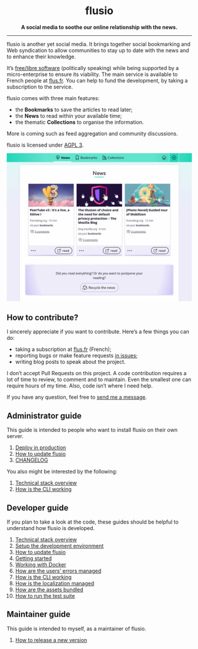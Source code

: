 <h1 align="center">flusio</h1>

<p align="center">
    <strong>A social media to soothe our online relationship with the news.</strong>
</p>

---

flusio is another yet social media. It brings together social bookmarking and
Web syndication to allow communities to stay up to date with the news and to
enhance their knowledge.

It’s [free/libre software](https://en.wikipedia.org/wiki/Free_software)
(politically speaking) while being supported by a micro-enterprise to ensure
its viability. The main service is available to French people at [flus.fr](https://flus.fr).
You can help to fund the development, by taking a subscription to the service.

flusio comes with three main features:

- the **Bookmarks** to save the articles to read later;
- the **News** to read within your available time;
- the thematic **Collections** to organise the information.

More is coming such as feed aggregation and community discussions.

flusio is licensed under [AGPL 3](/LICENSE.txt).

![Screenshot of the news page with 3 links](/public/static/screenshot.jpg)

## How to contribute?

I sincerely appreciate if you want to contribute. Here’s a few things you can
do:

- taking a subscription at [flus.fr](https://flus.fr) (French);
- reporting bugs or make feature requests [in issues](https://github.com/flusio/flusio/issues);
- writing blog posts to speak about the project.

I don’t accept Pull Requests on this project. A code contribution requires a
lot of time to review, to comment and to maintain. Even the smallest one can
require hours of my time. Also, code isn’t where I need help.

If you have any question, feel free to [send me a message](https://flus.fr/contact).

## Administrator guide

This guide is intended to people who want to install flusio on their own server.

1. [Deploy in production](/docs/production.md)
1. [How to update flusio](/docs/update.md)
1. [CHANGELOG](/CHANGELOG.md)

You also might be interested by the following:

1. [Technical stack overview](/docs/technical_stack.md)
1. [How is the CLI working](/docs/cli.md)

## Developer guide

If you plan to take a look at the code, these guides should be helpful to
understand how flusio is developed.

1. [Technical stack overview](/docs/technical_stack.md)
1. [Setup the development environment](/docs/development.md)
1. [How to update flusio](/docs/update.md)
1. [Getting started](/docs/getting_started.md)
1. [Working with Docker](/docs/docker.md)
1. [How are the users’ errors managed](/docs/errors.md)
1. [How is the CLI working](/docs/cli.md)
1. [How is the localization managed](/docs/localization.md)
1. [How are the assets bundled](/docs/assets.md)
1. [How to run the test suite](/docs/tests.md)

## Maintainer guide

This guide is intended to myself, as a maintainer of flusio.

1. [How to release a new version](/docs/release.md)

